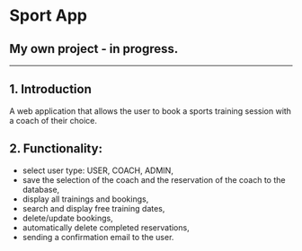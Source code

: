 # Sport App

## My own project - in progress.
___

## 1. Introduction
A web application that allows the user to book a sports training session with a coach of their choice.

## 2. Functionality:
- select user type: USER, COACH, ADMIN,
- save the selection of the coach and the reservation of the coach to the database,
- display all trainings and bookings,
- search and display free training dates,
- delete/update bookings,
- automatically delete completed reservations,
- sending a confirmation email to the user.
